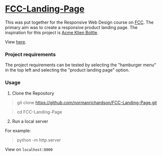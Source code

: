 # [FCC-Landing-Page](https://www.freecodecamp.org/learn/responsive-web-design/responsive-web-design-projects/build-a-product-landing-page)

This was put together for the Responsive Web Design course on [FCC](https://www.freecodecamp.org/learn/responsive-web-design). The primary aim was to create a responsive product landing page. The inspiration for this project is [Acme Klien Bottle](https://www.kleinbottle.com/).

View [here](https://normanrichardson.github.io/FCC-Landing-Page/). 

### Project requirements

The project requirements can be tested by selecting the "hamburger menu" in the top left and selecting the "product landing page" option.

### Usage
1. Clone the Repository
> git clone https://github.com/normanrichardson/FCC-Landing-Page.git

> cd FCC-Landing-Page

2. Run a local server

For example:
> python -m http.server

View on `localhost:8000`